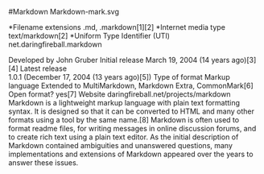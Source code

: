 
#Markdown
Markdown-mark.svg

*Filename extensions	.md, .markdown[1][2]
*Internet media type	text/markdown[2]
*Uniform Type Identifier (UTI)	net.daringfireball.markdown

Developed by	John Gruber
Initial release	March 19, 2004 (14 years ago)[3][4]
Latest release	
1.0.1
(December 17, 2004 (13 years ago)[5])
Type of format	Markup language
Extended to	MultiMarkdown, Markdown Extra, CommonMark[6]
Open format?	yes[7]
Website	daringfireball.net/projects/markdown
Markdown is a lightweight markup language with plain text formatting syntax. It is designed so that it can be converted to HTML and many other formats using a tool by the same name.[8] Markdown is often used to format readme files, for writing messages in online discussion forums, and to create rich text using a plain text editor. As the initial description of Markdown contained ambiguities and unanswered questions, many implementations and extensions of Markdown appeared over the years to answer these issues.
